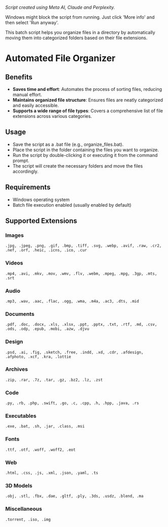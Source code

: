 _Script created using Meta AI, Claude and Perplexity._

Windows might block the script from running. Just click 'More info' and then select 'Run anyway'.

This batch script helps you organize files in a directory by automatically moving them into categorized folders based on their file extensions.

# Automated File Organizer

## Benefits
- **Saves time and effort**: Automates the process of sorting files, reducing manual effort.
- **Maintains organized file structure**: Ensures files are neatly categorized and easily accessible.
- **Supports a wide range of file types**: Covers a comprehensive list of file extensions across various categories.
## Usage
- Save the script as a .bat file (e.g., organize_files.bat).
- Place the script in the folder containing the files you want to organize.
- Run the script by double-clicking it or executing it from the command prompt.
- The script will create the necessary folders and move the files accordingly.
## Requirements
- Windows operating system
- Batch file execution enabled (usually enabled by default)
## Supported Extensions

### Images
`.jpg, .jpeg, .png, .gif, .bmp, .tiff, .svg, .webp, .avif, .raw, .cr2, .nef, .orf, .heic, .icns, .ico, .cur`
### Videos
`.mp4, .avi, .mkv, .mov, .wmv, .flv, .webm, .mpeg, .mpg, .3gp, .mts, .srt`
### Audio
`.mp3, .wav, .aac, .flac, .ogg, .wma, .m4a, .ac3, .dts, .mid`
### Documents
`.pdf, .doc, .docx, .xls, .xlsx, .ppt, .pptx, .txt, .rtf, .md, .csv, .ods, .odp, .epub, .mobi, .azw, .djvu`
### Design
`.psd, .ai, .fig, .sketch, .free, .indd, .xd, .cdr, .afdesign, .afphoto, .xcf, .kra, .lottie`
### Archives
`.zip, .rar, .7z, .tar, .gz, .bz2, .lz, .zst`
### Code
`.py, .rb, .php, .swift, .go, .c, .cpp, .h, .hpp, .java, .rs`
### Executables
`.exe, .bat, .sh, .jar, .class, .msi`
### Fonts
`.ttf, .otf, .woff, .woff2, .eot`
### Web
`.html, .css, .js, .xml, .json, .yaml, .ts`
### 3D Models
`.obj, .stl, .fbx, .dae, .gltf, .ply, .3ds, .usdz, .blend, .ma`
### Miscellaneous
`.torrent, .iso, .img`
